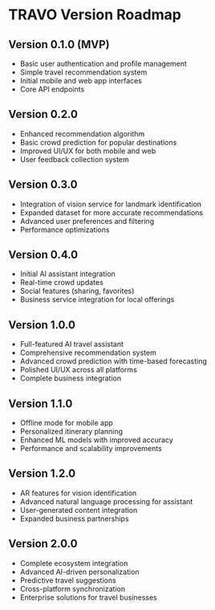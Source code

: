 # TRAVO Version Roadmap

## Version 0.1.0 (MVP)
- Basic user authentication and profile management
- Simple travel recommendation system
- Initial mobile and web app interfaces
- Core API endpoints

## Version 0.2.0
- Enhanced recommendation algorithm
- Basic crowd prediction for popular destinations
- Improved UI/UX for both mobile and web
- User feedback collection system

## Version 0.3.0
- Integration of vision service for landmark identification
- Expanded dataset for more accurate recommendations
- Advanced user preferences and filtering
- Performance optimizations

## Version 0.4.0
- Initial AI assistant integration
- Real-time crowd updates
- Social features (sharing, favorites)
- Business service integration for local offerings

## Version 1.0.0
- Full-featured AI travel assistant
- Comprehensive recommendation system
- Advanced crowd prediction with time-based forecasting
- Polished UI/UX across all platforms
- Complete business integration

## Version 1.1.0
- Offline mode for mobile app
- Personalized itinerary planning
- Enhanced ML models with improved accuracy
- Performance and scalability improvements

## Version 1.2.0
- AR features for vision identification
- Advanced natural language processing for assistant
- User-generated content integration
- Expanded business partnerships

## Version 2.0.0
- Complete ecosystem integration
- Advanced AI-driven personalization
- Predictive travel suggestions
- Cross-platform synchronization
- Enterprise solutions for travel businesses
